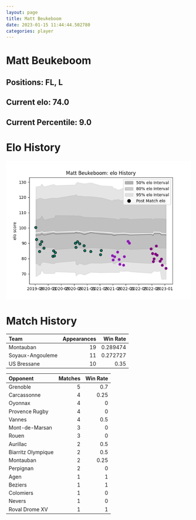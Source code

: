 ```yaml
---  
layout: page  
title: Matt Beukeboom  
date: 2023-01-15 11:44:44.502780  
categories: player  
---
```

# Matt Beukeboom

## Positions: FL, L

## Current elo: 74.0

## Current Percentile: 9.0

# Elo History


![elo history](history_MattBeukeboom.png)
# Match History


| Team             |   Appearances |   Win Rate |
|:-----------------|--------------:|-----------:|
| Montauban        |            19 |   0.289474 |
| Soyaux-Angouleme |            11 |   0.272727 |
| US Bressane      |            10 |   0.35     |

| Opponent           |   Matches |   Win Rate |
|:-------------------|----------:|-----------:|
| Grenoble           |         5 |       0.7  |
| Carcassonne        |         4 |       0.25 |
| Oyonnax            |         4 |       0    |
| Provence Rugby     |         4 |       0    |
| Vannes             |         4 |       0.5  |
| Mont-de-Marsan     |         3 |       0    |
| Rouen              |         3 |       0    |
| Aurillac           |         2 |       0.5  |
| Biarritz Olympique |         2 |       0.5  |
| Montauban          |         2 |       0.25 |
| Perpignan          |         2 |       0    |
| Agen               |         1 |       1    |
| Beziers            |         1 |       1    |
| Colomiers          |         1 |       0    |
| Nevers             |         1 |       0    |
| Roval Drome XV     |         1 |       1    |